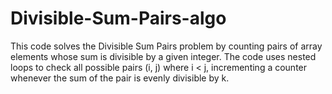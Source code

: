 # Divisible-Sum-Pairs-algo
This code solves the Divisible Sum Pairs problem by counting pairs of array elements whose sum is divisible by a given integer. The code uses nested loops to check all possible pairs (i, j) where i < j, incrementing a counter whenever the sum of the pair is evenly divisible by k.
